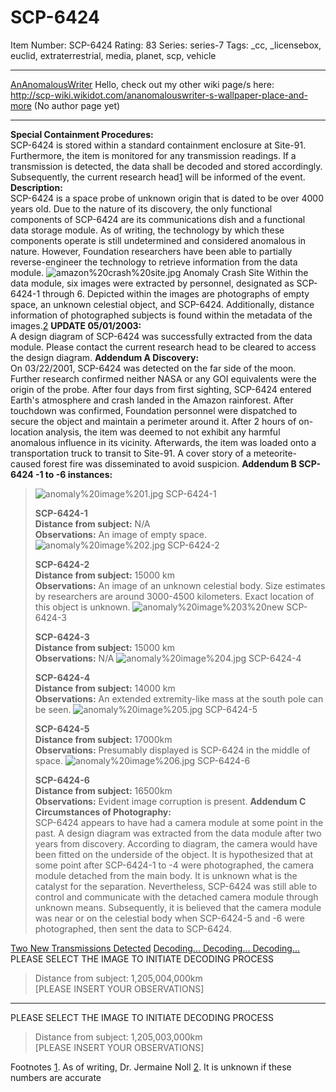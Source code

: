 # SCP-6424
Item Number: SCP-6424
Rating: 83
Series: series-7
Tags: _cc, _licensebox, euclid, extraterrestrial, media, planet, scp, vehicle

---

[AnAnomalousWriter](javascript:;)
Hello, check out my other wiki page/s here:  
<http://scp-wiki.wikidot.com/ananomalouswriter-s-wallpaper-place-and-more> (No author page yet)
* * *
**Special Containment Procedures:**  
SCP-6424 is stored within a standard containment enclosure at Site-91. Furthermore, the item is monitored for any transmission readings. If a transmission is detected, the data shall be decoded and stored accordingly. Subsequently, the current research head[1](javascript:;) will be informed of the event.
**Description:**  
SCP-6424 is a space probe of unknown origin that is dated to be over 4000 years old. Due to the nature of its discovery, the only functional components of SCP-6424 are its communications dish and a functional data storage module. As of writing, the technology by which these components operate is still undetermined and considered anomalous in nature. However, Foundation researchers have been able to partially reverse-engineer the technology to retrieve information from the data module.
![amazon%20crash%20site.jpg](http://scpdsandbox.wdfiles.com/local--files/ananomalouswriter-3/amazon%20crash%20site.jpg)
Anomaly Crash Site
Within the data module, six images were extracted by personnel, designated as SCP-6424-1 through 6. Depicted within the images are photographs of empty space, an unknown celestial object, and SCP-6424. Additionally, distance information of photographed subjects is found within the metadata of the images.[2](javascript:;)
**UPDATE 05/01/2003:**  
A design diagram of SCP-6424 was successfully extracted from the data module. Please contact the current research head to be cleared to access the design diagram.
**Addendum A Discovery:**  
On 03/22/2001, SCP-6424 was detected on the far side of the moon. Further research confirmed neither NASA or any GOI equivalents were the origin of the probe. After four days from first sighting, SCP-6424 entered Earth's atmosphere and crash landed in the Amazon rainforest. After touchdown was confirmed, Foundation personnel were dispatched to secure the object and maintain a perimeter around it. After 2 hours of on-location analysis, the item was deemed to not exhibit any harmful anomalous influence in its vicinity. Afterwards, the item was loaded onto a transportation truck to transit to Site-91. A cover story of a meteorite-caused forest fire was disseminated to avoid suspicion.
**Addendum B SCP-6424 -1 to -6 instances:**
> ![anomaly%20image%201.jpg](http://scpdsandbox.wdfiles.com/local--files/ananomalouswriter-3/anomaly%20image%201.jpg)
> SCP-6424-1
>   
>  **SCP-6424-1**  
>  **Distance from subject:** N/A  
>  **Observations:** An image of empty space.
> ![anomaly%20image%202.jpg](http://scpdsandbox.wdfiles.com/local--files/ananomalouswriter-3/anomaly%20image%202.jpg)
> SCP-6424-2
>   
>  **SCP-6424-2**  
>  **Distance from subject:** 15000 km  
>  **Observations:** An image of an unknown celestial body. Size estimates by researchers are around 3000-4500 kilometers. Exact location of this object is unknown.
> ![anomaly%20image%203%20new](http://scpdsandbox.wdfiles.com/local--files/ananomalouswriter-3/anomaly%20image%203%20new)
> SCP-6424-3
>   
>  **SCP-6424-3**  
>  **Distance from subject:** 15000 km  
>  **Observations:** N/A
> ![anomaly%20image%204.jpg](http://scpdsandbox.wdfiles.com/local--files/ananomalouswriter-3/anomaly%20image%204.jpg)
> SCP-6424-4
>   
>  **SCP-6424-4**  
>  **Distance from subject:** 14000 km  
>  **Observations:** An extended extremity-like mass at the south pole can be seen.
> ![anomaly%20image%205.jpg](http://scpdsandbox.wdfiles.com/local--files/ananomalouswriter-3/anomaly%20image%205.jpg)
> SCP-6424-5
>   
>  **SCP-6424-5**  
>  **Distance from subject:** 17000km  
>  **Observations:** Presumably displayed is SCP-6424 in the middle of space.
> ![anomaly%20image%206.jpg](http://scpdsandbox.wdfiles.com/local--files/ananomalouswriter-3/anomaly%20image%206.jpg)
> SCP-6424-6
>   
>  **SCP-6424-6**  
>  **Distance from subject:** 16500km  
>  **Observations:** Evident image corruption is present.
**Addendum C Circumstances of Photography:**  
SCP-6424 appears to have had a camera module at some point in the past. A design diagram was extracted from the data module after two years from discovery. According to diagram, the camera would have been fitted on the underside of the object. It is hypothesized that at some point after SCP-6424-1 to -4 were photographed, the camera module detached from the main body. It is unknown what is the catalyst for the separation. Nevertheless, SCP-6424 was still able to control and communicate with the detached camera module through unknown means. Subsequently, it is believed that the camera module was near or on the celestial body when SCP-6424-5 and -6 were photographed, then sent the data to SCP-6424.  
  
  
  
  

[ Two New Transmissions Detected](javascript:;)
[ Decoding... Decoding... Decoding...](javascript:;)
PLEASE SELECT THE IMAGE TO INITIATE DECODING PROCESS
> Distance from subject: 1,205,004,000km  
>  [PLEASE INSERT YOUR OBSERVATIONS]
* * *
PLEASE SELECT THE IMAGE TO INITIATE DECODING PROCESS
> Distance from subject: 1,205,003,000km  
>  [PLEASE INSERT YOUR OBSERVATIONS]
  
  
  
  
  

Footnotes
[1](javascript:;). As of writing, Dr. Jermaine Noll
[2](javascript:;). It is unknown if these numbers are accurate